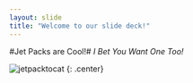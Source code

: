 ```yaml
---
layout: slide
title: "Welcome to our slide deck!"
---
```


#Jet Packs are Cool!#
_I Bet You Want One Too!_

![jetpacktocat](https://octodex.github.com/images/jetpacktocat.png)
{: .center}

